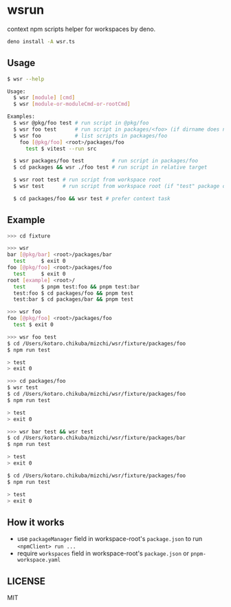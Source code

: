 # wsrun

context npm scripts helper for workspaces by deno.

```bash
deno install -A wsr.ts
```

## Usage

```bash
$ wsr --help

Usage:
  $ wsr [module] [cmd]
  $ wsr [module-or-moduleCmd-or-rootCmd]

Examples:
  $ wsr @pkg/foo test # run script in @pkg/foo
  $ wsr foo test      # run script in packages/<foo> (if dirname does not be duplicated)
  $ wsr foo           # list scripts in packages/foo
    foo [@pkg/foo] <root>/packages/foo
      test $ vitest --run src

  $ wsr packages/foo test         # run script in packages/foo
  $ cd packages && wsr ./foo test # run script in relative target

  $ wsr root test # run script from workspace root
  $ wsr test      # run script from workspace root (if "test" package does not exists)

  $ cd packages/foo && wsr test # prefer context task
```

## Example

```bash
>>> cd fixture

>>> wsr
bar [@pkg/bar] <root>/packages/bar
  test     $ exit 0
foo [@pkg/foo] <root>/packages/foo
  test     $ exit 0
root [example] <root>/
  test     $ pnpm test:foo && pnpm test:bar
  test:foo $ cd packages/foo && pnpm test
  test:bar $ cd packages/bar && pnpm test

>>> wsr foo     
foo [@pkg/foo] <root>/packages/foo
  test $ exit 0

>>> wsr foo test 
$ cd /Users/kotaro.chikuba/mizchi/wsr/fixture/packages/foo
$ npm run test

> test
> exit 0

>>> cd packages/foo
$ wsr test
$ cd /Users/kotaro.chikuba/mizchi/wsr/fixture/packages/foo
$ npm run test

> test
> exit 0

>>> wsr bar test && wsr test
$ cd /Users/kotaro.chikuba/mizchi/wsr/fixture/packages/bar
$ npm run test

> test
> exit 0

$ cd /Users/kotaro.chikuba/mizchi/wsr/fixture/packages/foo
$ npm run test

> test
> exit 0
```

## How it works

- use `packageManager` field in workspace-root's `package.json` to run `<npmClient> run ...`
- require `workspaces` field in workspace-root's `package.json` or `pnpm-workspace.yaml`

## LICENSE

MIT
